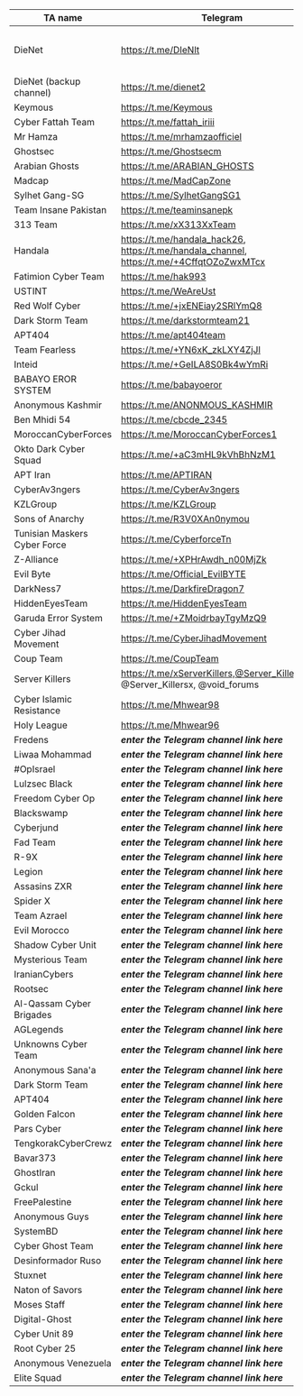 |TA name|Telegram|Website|Other info|
| ------ | ------ | ------ | ------ |
|DieNet|https://t.me/DIeNlt||https://dienet-cc.github.io/public_html - https://diedetector.ct.ws - Contact: @dnsupportbot|
|DieNet (backup channel)|https://t.me/dienet2|||
|Keymous|https://t.me/Keymous|||
|Cyber Fattah Team|https://t.me/fattah_iriii|||
|Mr Hamza|https://t.me/mrhamzaofficiel|||
|Ghostsec|https://t.me/Ghostsecm|||
|Arabian Ghosts|https://t.me/ARABIAN_GHOSTS|||
|Madcap|https://t.me/MadCapZone|||
|Sylhet Gang-SG|https://t.me/SylhetGangSG1||Contact: @musab_63|
|Team Insane Pakistan|https://t.me/teaminsanepk|||
|313 Team|https://t.me/xX313XxTeam|||
|Handala|https://t.me/handala_hack26, https://t.me/handala_channel, https://t.me/+4CffqtOZoZwxMTcx|https://handala.to, http://handala-hack.to, http://vmjfieomxhnfjba57sd6jjws2ogvowjgxhhfglsikqvvrnrajbmpxqqd.onion ||
|Fatimion Cyber Team|https://t.me/hak993|||
|USTINT|https://t.me/WeAreUst|||
|Red Wolf Cyber|https://t.me/+jxENEiay2SRlYmQ8|||
|Dark Storm Team|https://t.me/darkstormteam21|||
|APT404|https://t.me/apt404team|||
|Team Fearless|https://t.me/+YN6xK_zkLXY4ZjJl|||
|Inteid|https://t.me/+GeILA8S0Bk4wYmRi|||
|BABAYO EROR SYSTEM|https://t.me/babayoeror|||
|Anonymous Kashmir|https://t.me/ANONMOUS_KASHMIR|||
|Ben Mhidi 54|https://t.me/cbcde_2345|||
|MoroccanCyberForces|https://t.me/MoroccanCyberForces1|||
|Okto Dark Cyber Squad|https://t.me/+aC3mHL9kVhBhNzM1|||
|APT Iran|https://t.me/APTIRAN|||
|CyberAv3ngers|https://t.me/CyberAv3ngers|||
|KZLGroup|https://t.me/KZLGroup|||
|Sons of Anarchy|https://t.me/R3V0XAn0nymou|||
|Tunisian Maskers Cyber Force|https://t.me/CyberforceTn|||
|Z-Alliance|https://t.me/+XPHrAwdh_n00MjZk|||
|Evil Byte|https://t.me/Official_EvilBYTE|||
|DarkNess7|https://t.me/DarkfireDragon7|||
|HiddenEyesTeam|https://t.me/HiddenEyesTeam|||
|Garuda Error System|https://t.me/+ZMoidrbayTgyMzQ9|||
|Cyber Jihad Movement|https://t.me/CyberJihadMovement|||
|Coup Team|https://t.me/CoupTeam|||
|Server Killers|https://t.me/xServerKillers,@Server_Killers_bot, @Server_Killersx, @void_forums|| X account:https://x.com/Server_Killers|||
|Cyber Islamic Resistance|https://t.me/Mhwear98|||
|Holy League|https://t.me/Mhwear96|||
|Fredens|***enter the Telegram channel link here***|||
|Liwaa Mohammad|***enter the Telegram channel link here***|||
|#OpIsrael|***enter the Telegram channel link here***|||
|Lulzsec Black|***enter the Telegram channel link here***|||
|Freedom Cyber Op|***enter the Telegram channel link here***|||
|Blackswamp|***enter the Telegram channel link here***|||
|Cyberjund|***enter the Telegram channel link here***|||
|Fad Team|***enter the Telegram channel link here***|||
|R-9X|***enter the Telegram channel link here***|||
|Legion|***enter the Telegram channel link here***|||
|Assasins ZXR|***enter the Telegram channel link here***|||
|Spider X|***enter the Telegram channel link here***|||
|Team Azrael|***enter the Telegram channel link here***|||
|Evil Morocco|***enter the Telegram channel link here***|||
|Shadow Cyber Unit|***enter the Telegram channel link here***|||
|Mysterious Team|***enter the Telegram channel link here***|||
|IranianCybers|***enter the Telegram channel link here***|||
|Rootsec|***enter the Telegram channel link here***|||
|Al-Qassam Cyber Brigades|***enter the Telegram channel link here***|||
|AGLegends|***enter the Telegram channel link here***|||
|Unknowns Cyber Team|***enter the Telegram channel link here***|||
|Anonymous Sana'a|***enter the Telegram channel link here***|||
|Dark Storm Team|***enter the Telegram channel link here***|||
|APT404|***enter the Telegram channel link here***|||
|Golden Falcon|***enter the Telegram channel link here***|||
|Pars Cyber|***enter the Telegram channel link here***|||
|TengkorakCyberCrewz|***enter the Telegram channel link here***|||
|Bavar373|***enter the Telegram channel link here***|||
|GhostIran|***enter the Telegram channel link here***|||
|Gckul|***enter the Telegram channel link here***|||
|FreePalestine|***enter the Telegram channel link here***|||
|Anonymous Guys|***enter the Telegram channel link here***|||
|SystemBD|***enter the Telegram channel link here***|||
|Cyber Ghost Team|***enter the Telegram channel link here***|||
|Desinformador Ruso|***enter the Telegram channel link here***|||
|Stuxnet|***enter the Telegram channel link here***|||
|Naton of Savors|***enter the Telegram channel link here***|||
|Moses Staff|***enter the Telegram channel link here***|||
|Digital-Ghost|***enter the Telegram channel link here***|||
|Cyber Unit 89|***enter the Telegram channel link here***|||
|Root Cyber 25|***enter the Telegram channel link here***|||
|Anonymous Venezuela|***enter the Telegram channel link here***|||
|Elite Squad|***enter the Telegram channel link here***|||
